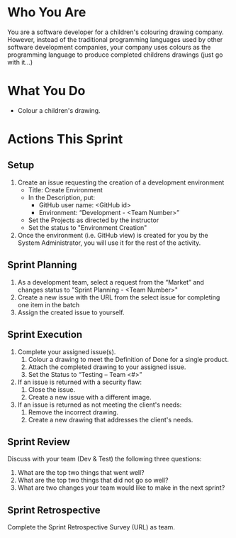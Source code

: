 # Who You Are
You are a software developer for a children's colouring drawing company. However, instead of the traditional programming languages used by other software development companies, your company uses colours as the programming language to produce completed childrens drawings (just go with it...)

# What You Do
- Colour a children's drawing.

# Actions This Sprint
## Setup
1. Create an issue requesting the creation of a development environment
    - Title: Create Environment
    - In the Description, put:
        - GitHub user name: \<GitHub id>
        - Environment: “Development - \<Team Number>”
    - Set the Projects as directed by the instructor
    - Set the status to "Environment Creation"
1. Once the environment (i.e. GitHub view) is created for you by the System Administrator, you will use it for the rest of the activity.

## Sprint Planning
1. As a development team, select a request from the “Market” and changes status to "Sprint Planning - \<Team Number>"
1.	Create a new issue with the URL from the select issue for completing one item in the batch
1. Assign the created issue to yourself.

## Sprint Execution
1. Complete your assigned issue(s).
    1. Colour a drawing to meet the Definition of Done for a single product.
    1. Attach the completed drawing to your assigned issue.
    1. Set the Status to “Testing – Team <#>”
1. If an issue is returned with a security flaw:
    1. Close the issue.
    1. Create a new issue with a different image.
1. If an issue is returned as not meeting the client's needs:
    1. Remove the incorrect drawing.
    1. Create a new drawing that addresses the client's needs.

## Sprint Review
Discuss with your team (Dev & Test) the following three questions:
1. What are the top two things that went well?
1. What are the top two things that did not go so well?
1. What are two changes your team would like to make in the next sprint?

## Sprint Retrospective
Complete the Sprint Retrospective Survey (URL) as team.
